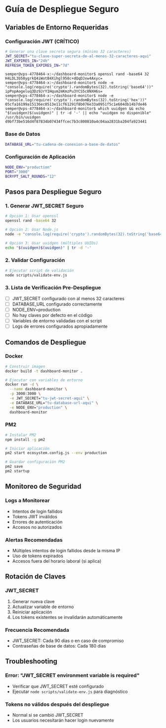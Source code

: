# Guía de Despliegue Seguro

## Variables de Entorno Requeridas

### Configuración JWT (CRÍTICO)
```bash
# Generar una clave secreta segura (mínimo 32 caracteres)
JWT_SECRET="tu-clave-super-secreta-de-al-menos-32-caracteres-aqui"
JWT_EXPIRES_IN="24h"
REFRESH_TOKEN_EXPIRES_IN="7d"
```
```
semper@vps-4778464-x:~/dashboard-monitor$ openssl rand -base64 32
H4LDL3b50ygrkQ4iWotB4Xihgl958c+dQqDJxw4Axyc=
semper@vps-4778464-x:~/dashboard-monitor$ node -e "console.log(require('crypto').randomBytes(32).toString('base64'))"
ipPopAogeluq3Dz9JrYIHqum2mKmzPu3YCS5c8NXH6s=
semper@vps-4778464-x:~/dashboard-monitor$ node -e "console.log(require('crypto').randomBytes(32).toString('hex'))"
05cfa16199a15136ec0513e11cf61291f8b076e33a0951f5c1e604db14b7de46
semper@vps-4778464-x:~/dashboard-monitor$ which uuidgen && echo "$(uuidgen)$(uuidgen)" | tr -d '-' || echo "uuidgen no disponible"
/usr/bin/uuidgen
d9bf73be516d4f87834b07434ffcec7b3c800810a4c04aa2831ba204fa923441
```
### Base de Datos
```bash
DATABASE_URL="tu-cadena-de-conexion-a-base-de-datos"
```

### Configuración de Aplicación
```bash
NODE_ENV="production"
PORT="3000"
BCRYPT_SALT_ROUNDS="12"
```

## Pasos para Despliegue Seguro

### 1. Generar JWT_SECRET Seguro
```bash
# Opción 1: Usar openssl
openssl rand -base64 32

# Opción 2: Usar Node.js
node -e "console.log(require('crypto').randomBytes(32).toString('base64'))"

# Opción 3: Usar uuidgen (múltiples UUIDs)
echo "$(uuidgen)$(uuidgen)" | tr -d '-'
```

### 2. Validar Configuración
```bash
# Ejecutar script de validación
node scripts/validate-env.js
```

### 3. Lista de Verificación Pre-Despliegue

- [ ] JWT_SECRET configurado con al menos 32 caracteres
- [ ] DATABASE_URL configurado correctamente
- [ ] NODE_ENV=production
- [ ] No hay claves por defecto en el código
- [ ] Variables de entorno validadas con el script
- [ ] Logs de errores configurados apropiadamente

## Comandos de Despliegue

### Docker
```bash
# Construir imagen
docker build -t dashboard-monitor .

# Ejecutar con variables de entorno
docker run -d \
  --name dashboard-monitor \
  -p 3000:3000 \
  -e JWT_SECRET="tu-jwt-secret-aqui" \
  -e DATABASE_URL="tu-database-url-aqui" \
  -e NODE_ENV="production" \
  dashboard-monitor
```

### PM2
```bash
# Instalar PM2
npm install -g pm2

# Iniciar aplicación
pm2 start ecosystem.config.js --env production

# Guardar configuración PM2
pm2 save
pm2 startup
```

## Monitoreo de Seguridad

### Logs a Monitorear
- Intentos de login fallidos
- Tokens JWT inválidos
- Errores de autenticación
- Accesos no autorizados

### Alertas Recomendadas
- Múltiples intentos de login fallidos desde la misma IP
- Uso de tokens expirados
- Accesos fuera del horario laboral (si aplica)

## Rotación de Claves

### JWT_SECRET
1. Generar nueva clave
2. Actualizar variable de entorno
3. Reiniciar aplicación
4. Los tokens existentes se invalidarán automáticamente

### Frecuencia Recomendada
- JWT_SECRET: Cada 90 días o en caso de compromiso
- Contraseñas de base de datos: Cada 180 días

## Troubleshooting

### Error: "JWT_SECRET environment variable is required"
- Verificar que JWT_SECRET esté configurado
- Ejecutar `node scripts/validate-env.js` para diagnóstico

### Tokens no válidos después del despliegue
- Normal si se cambió JWT_SECRET
- Los usuarios necesitarán hacer login nuevamente